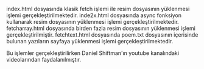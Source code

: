 index.html dosyasında klasik fetch işlemi ile resim dosyasının yüklenmesi işlemi gerçekleştirilmektedir.
inde2x.html dosyasında async fonksiyon kullanarak resim dosyasının yüklenmesi işlemi gerçekleştirilmektedir.
fetcharray.html dosyasında birden fazla resim dosyasının yüklenmesi işlemi gerçekleştirilmiştir.
fetchtext.html dosyasında poem.txt dosyasının içerisinde bulunan yazıların sayfaya yüklenmesi işlemi gerçekleştirilmektedir.

Bu işlemler gerçekleştirilirken Daniel Shiftman'ın youtube kanalındaki videolarından faydalanılmıştır.
